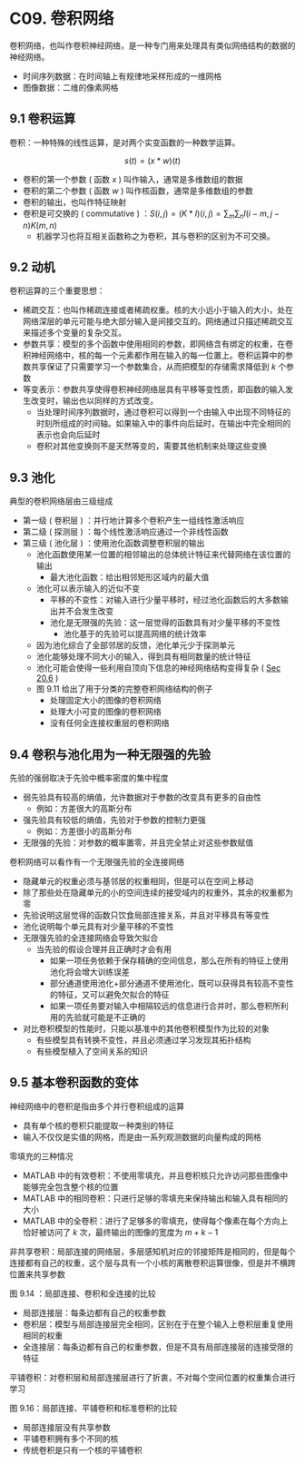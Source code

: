 # C09. 卷积网络

卷积网络，也叫作卷积神经网络，是一种专门用来处理具有类似网络结构的数据的神经网络。

-   时间序列数据：在时间轴上有规律地采样形成的一维网格
-   图像数据：二维的像素网格

## 9.1 卷积运算

卷积：一种特殊的线性运算，是对两个实变函数的一种数学运算。

$$
s ( t ) = ( x*w ) ( t )
$$

-   卷积的第一个参数 ( 函数 $x$ ) 叫作输入，通常是多维数组的数据
-   卷积的第二个参数 ( 函数 $w$ ) 叫作核函数，通常是多维数组的参数
-   卷积的输出，也叫作特征映射
-   卷积是可交换的 ( commutative ) ：$S ( i,j ) = ( K*I ) ( i,j ) =\sum_m\sum_n I ( i-m,j-n ) K ( m,n )$
    -   机器学习也将互相关函数称之为卷积，其与卷积的区别为不可交换。

<!--TODO:离散卷积看作矩阵的乘法-->

## 9.2 动机

卷积运算的三个重要思想：

-   稀疏交互：也叫作稀疏连接或者稀疏权重。核的大小远小于输入的大小，处在网络深层的单元可能与绝大部分输入是间接交互的。网络通过只描述稀疏交互来描述多个变量的复杂交互。
-   参数共享：模型的多个函数中使用相同的参数，即网络含有绑定的权重，在卷积神经网络中，核的每一个元素都作用在输入的每一位置上。卷积运算中的参数共享保证了只需要学习一个参数集合，从而把模型的存储需求降低到 $k$ 个参数
-   等变表示：参数共享使得卷积神经网络层具有平移等变性质，即函数的输入发生改变时，输出也以同样的方式改变。
    -   当处理时间序列数据时，通过卷积可以得到一个由输入中出现不同特征的时刻所组成的时间轴。如果输入中的事件向后延时，在输出中完全相同的表示也会向后延时
    -   卷积对其他变换则不是天然等变的，需要其他机制来处理这些变换

## 9.3 池化

典型的卷积网络层由三级组成

-   第一级 ( 卷积层 ) ：并行地计算多个卷积产生一组线性激活响应
-   第二级 ( 探测层 ) ：每个线性激活响应通过一个非线性函数
-   第三级 ( 池化层 ) ：使用池化函数调整卷积层的输出
    -   池化函数使用某一位置的相邻输出的总体统计特征来代替网络在该位置的输出
        -   最大池化函数：给出相邻矩形区域内的最大值
    -   池化可以表示输入的近似不变
        -   平移的不变性：对输入进行少量平移时，经过池化函数后的大多数输出并不会发生改变
        -   池化是无限强的先验：这一层觉得的函数具有对少量平移的不变性
            -   池化基于的先验可以提高网络的统计效率
    -   因为池化综合了全部邻居的反馈，池化单元少于探测单元
    -   池化能够处理不同大小的输入，得到具有相同数量的统计特征
    -   池化可能会使得一些利用自顶向下信息的神经网络结构变得复杂 ( [Sec 20.6](Ch20.md) )
    -   图 9.11 给出了用于分类的完整卷积网络结构的例子
        -   处理固定大小的图像的卷积网络
        -   处理大小可变的图像的卷积网络
        -   没有任何全连接权重层的卷积网络

## 9.4 卷积与池化用为一种无限强的先验

先验的强弱取决于先验中概率密度的集中程度

-   弱先验具有较高的熵值，允许数据对于参数的改变具有更多的自由性
    -   例如：方差很大的高斯分布
-   强先验具有较低的熵值，先验对于参数的控制力更强
    -   例如：方差很小的高斯分布
-   无限强的先验：对参数的概率置零，并且完全禁止对这些参数赋值

卷积网络可以看作有一个无限强先验的全连接网络

-   隐藏单元的权重必须与基邻居的权重相同，但是可以在空间上移动
-   除了那些处在隐藏单元的小的空间连续的接受域内的权重外，其余的权重都为零
-   先验说明这层觉得的函数只饮食局部连接关系，并且对平移具有等变性
-   池化说明每个单元具有对少量平移的不变性
-   无限强先验的全连接网络会导致欠拟合
    -   当先验的假设合理并且正确时才会有用
        -   如果一项任务依赖于保存精确的空间信息，那么在所有的特征上使用池化将会增大训练误差
        -   部分通道使用池化+部分通道不使用池化，既可以获得具有较高不变性的特征，又可以避免欠拟合的特征
        -   如果一项任务要对输入中相隔较远的信息进行合并时，那么卷积所利用的先验就可能是不正确的
-   对比卷积模型的性能时，只能以基准中的其他卷积模型作为比较的对象
    -   有些模型具有转换不变性，并且必须通过学习发现其拓扑结构
    -   有些模型植入了空间关系的知识

## 9.5 基本卷积函数的变体

神经网络中的卷积是指由多个并行卷积组成的运算

-   具有单个核的卷积只能提取一种类别的特征
-   输入不仅仅是实值的网格，而是由一系列观测数据的向量构成的网格

零填充的三种情况

-   MATLAB 中的有效卷积：不使用零填充，并且卷积核只允许访问那些图像中能够完全包含整个核的位置
-   MATLAB 中的相同卷积：只进行足够的零填充来保持输出和输入具有相同的大小
-   MATLAB 中的全卷积：进行了足够多的零填充，使得每个像素在每个方向上恰好被访问了 $k$ 次，最终输出的图像的宽度为 $m+k-1$

非共享卷积：局部连接的网络层，多层感知机对应的邻接矩阵是相同的，但是每个连接都有自己的权重，这个层与具有一个小核的离散卷积运算很像，但是并不横跨位置来共享参数

图 9.14 ：局部连接、卷积和全连接的比较

-   局部连接层：每条边都有自己的权重参数
-   卷积层：模型与局部连接层完全相同，区别在于在整个输入上卷积层重复使用相同的权重
-   全连接层：每条边都有自己的权重参数，但是不具有局部连接层的连接受限的特征

平铺卷积：对卷积层和局部连接层进行了折衷，不对每个空间位置的权重集合进行学习

图 9.16：局部连接、平铺卷积和标准卷积的比较

-   局部连接层没有共享参数
-   平铺卷积拥有多个不同的核
-   传统卷积是只有一个核的平铺卷积
